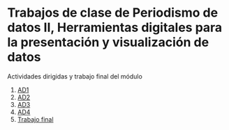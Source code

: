 # Trabajos de clase de Periodismo de datos II, Herramientas digitales para la presentación y visualización de datos

Actividades dirigidas y trabajo final del módulo

1. [AD1](ad1.md)
2. [AD2](ad2.md)<!-- Estas dos primeras actividades ya las he hecho y faltan las dos siguientes -->
3. [AD3](ad3.md)
4. [AD4](ad4.md)
5. [Trabajo final](trabajo-final.md)
